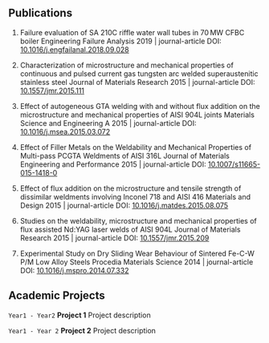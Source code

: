 ## Publications
1. Failure evaluation of SA 210C riffle water wall tubes in 70 MW CFBC boiler
Engineering Failure Analysis
2019 | journal-article
DOI: [10.1016/j.engfailanal.2018.09.028](https://doi.org/10.1016/j.engfailanal.2018.09.028)

2. Characterization of microstructure and mechanical properties of continuous and pulsed current gas tungsten arc welded superaustenitic stainless steel
Journal of Materials Research
2015 | journal-article
DOI: [10.1557/jmr.2015.111](https://doi.org/10.1557/jmr.2015.111)

3. Effect of autogeneous GTA welding with and without flux addition on the microstructure and mechanical properties of AISI 904L joints
Materials Science and Engineering A
2015 | journal-article
DOI: [10.1016/j.msea.2015.03.072](https://doi.org/10.1016/j.msea.2015.03.072)

4. Effect of Filler Metals on the Weldability and Mechanical Properties of Multi-pass PCGTA Weldments of AISI 316L
Journal of Materials Engineering and Performance
2015 | journal-article
DOI: [10.1007/s11665-015-1418-0](https://doi.org/10.1007/s11665-015-1418-0)

5. Effect of flux addition on the microstructure and tensile strength of dissimilar weldments involving Inconel 718 and AISI 416
Materials and Design
2015 | journal-article
DOI: [10.1016/j.matdes.2015.08.075](https://doi.org/10.1016/j.matdes.2015.08.075)

6. Studies on the weldability, microstructure and mechanical properties of flux assisted Nd:YAG laser welds of AISI 904L
Journal of Materials Research
2015 | journal-article
DOI: [10.1557/jmr.2015.209](https://doi.org/10.1557/jmr.2015.209)

7. Experimental Study on Dry Sliding Wear Behaviour of Sintered Fe-C-W P/M Low Alloy Steels
Procedia Materials Science
2014 | journal-article
DOI: [10.1016/j.mspro.2014.07.332](https://doi.org/10.1016/j.mspro.2014.07.332)

## Academic Projects

`Year1 - Year2`
__Project 1__
Project description

`Year1 - Year 2`
__Project 2__
Project description

